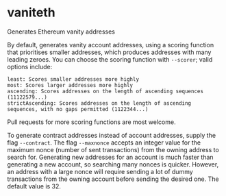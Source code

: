 # vaniteth
Generates Ethereum vanity addresses

By default, generates vanity account addresses, using a scoring function that prioritises smaller addresses, which produces addresses with many leading zeroes. You can choose the scoring function with `--scorer`; valid options include:

    least: Scores smaller addresses more highly
    most: Scores larger addresses more highly
    ascending: Scores addresses on the length of ascending sequences (11122579...)
    strictAscending: Scores addresses on the length of ascending sequences, with no gaps permitted (1122344...)

Pull requests for more scoring functions are most welcome.

To generate contract addresses instead of account addresses, supply the flag `--contract`. The flag `--maxnonce` accepts an integer value for the maximum nonce (number of sent transactions) from the owning address to search for. Generating new addresses for an account is much faster than generating a new account, so searching many nonces is quicker. However, an address with a large nonce will require sending a lot of dummy transactions from the owning account before sending the desired one. The default value is 32.
